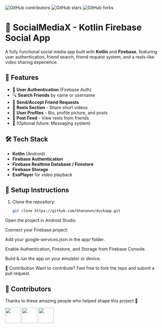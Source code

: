 ![GitHub contributors](https://img.shields.io/github/contributors/khananon/duckapp)
![GitHub stars](https://img.shields.io/github/stars/khananon/duckapp?style=social)
![GitHub forks](https://img.shields.io/github/forks/khananon/duckapp?style=social)

# 🔗 SocialMediaX - Kotlin Firebase Social App

A fully functional social media app built with **Kotlin** and **Firebase**, featuring user authentication, friend search, friend request system, and a reels-like video sharing experience.

## 🚀 Features

- 🔐 **User Authentication** (Firebase Auth)
- 🔍 **Search Friends** by name or username
- 🤝 **Send/Accept Friend Requests**
- 🎥 **Reels Section** - Share short videos
- 🧾 **User Profiles** - Bio, profile picture, and posts
- 🧵 **Post Feed** - View reels from friends
- 💬 (Optional future: Messaging system)

## 🛠️ Tech Stack

- **Kotlin** (Android)
- **Firebase Authentication**
- **Firebase Realtime Database / Firestore**
- **Firebase Storage**
- **ExoPlayer** for video playback



## 🔧 Setup Instructions

1. Clone the repository:
   ```bash
   git clone https://github.com/khananon/duckapp.git
Open the project in Android Studio.

Connect your Firebase project:

Add your google-services.json in the app/ folder.

Enable Authentication, Firestore, and Storage from Firebase Console.

Build & run the app on your emulator or device.

🤝 Contribution
Want to contribute? Feel free to fork the repo and submit a pull request.

## 👥 Contributors

Thanks to these amazing people who helped shape this project 💪

<a href="https://github.com/khananon"><img src="https://avatars.githubusercontent.com/khananon" width="50"/></a>
<a href="https://github.com/Vaib215"><img src="https://avatars.githubusercontent.com/Vaib215" width="50"/></a>
<a href="https://github.com/uniquesonu"><img src="https://avatars.githubusercontent.com/uniquesonu" width="50"/></a>


